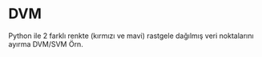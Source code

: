 # DVM
Python ile 2 farklı renkte (kırmızı ve mavi) rastgele dağılmış veri noktalarını ayırma DVM/SVM Örn.
